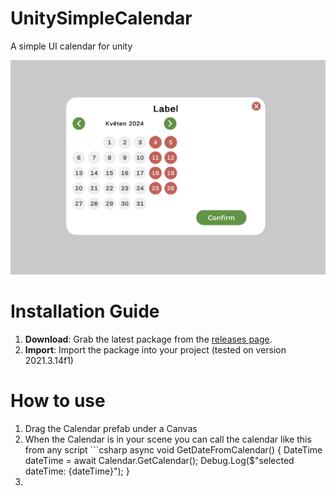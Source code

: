 # UnitySimpleCalendar
A simple UI calendar for unity

![Calendar](img/Screenshot.png)

# Installation Guide

1. **Download**: Grab the latest package from the [releases page](https://github.com/yourusername/yourrepository/releases).
2. **Import**: Import the package into your project (tested on version 2021.3.14f1)

# How to use
1. Drag the Calendar prefab under a Canvas
2. When the Calendar is in your scene you can call the calendar like this from any script ```csharp
async void GetDateFromCalendar()
{
    DateTime dateTime = await Calendar.GetCalendar();
    Debug.Log($"selected dateTime: {dateTime}");
}
3. 



